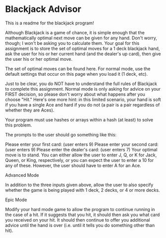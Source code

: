 # Blackjack Advisor

This is a readme for the blackjack program!


Although Blackjack is a game of chance, it is simple enough that the mathematically optimal next move can be given for any hand. Don't worry, though; I won't be asking you to calculate them. Your goal for this assignment is to store the set of optimal moves for a 1 deck blackjack hand, ask the user for his or her current hand (and the dealer's up card), then give the user his or her optimal move.

The set of optimal moves can be found here. For normal mode, use the default settings that occur on this page when you load it (1 deck, etc).

Just to be clear, you do NOT have to understand the full rules of Blackjack to complete this assignment. Normal mode is only asking for advice on your FIRST decision, so please don't worry about what happens after you choose "Hit." Here's one more hint: in this limited scenario, your hand is soft if you have a single Ace and hard if you do not (a pair is a pair regardless of whether they are Aces).

Your program must use hashes or arrays within a hash (at least) to solve this problem.

The prompts to the user should go something like this:

Please enter your first card:
(user enters 9)
Please enter your second card:
(user enters 9)
Please enter the dealer's card:
(user enters 7)
Your optimal move is to stand.
You can either allow the user to enter J, Q, or K for Jack, Queen, or King, respectively, or you can expect the user to enter a 10 for any of these. However, the user should have to enter A for an Ace.

Advanced Mode

In addition to the three inputs given above, allow the user to also specify whether the game is being played with 1 deck, 2 decks, or 4 or more decks.

Epic Mode

Modify your hard mode game to allow the program to continue running in the case of a hit. If it suggests that you hit, it should then ask you what card you received on your hit. It should then continue to offer you additional advice until the hand is over (i.e. until it tells you do something other than hit).
